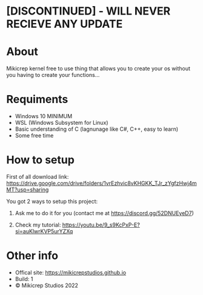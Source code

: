 # [DISCONTINUED] - WILL NEVER RECIEVE ANY UPDATE

# About

Mikicrep kernel free to use thing that allows you to create your os without you having to create your functions...

# Requiments

- Windows 10 MINIMUM
- WSL (Windows Subsystem for Linux)
- Basic understanding of C (lagnunage like C#, C++, easy to learn)
- Some free time

# How to setup

First of all download link: https://drive.google.com/drive/folders/1vrEzhvic8vKHGKK_TJr_zYgfzHwj4mMT?usp=sharing

You got 2 ways to setup this project:

1. Ask me to do it for you (contact me at https://discord.gg/52DNUEyeD7)

2. Check my tutorial: https://youtu.be/9_s9KcPxP-E?si=auKlwrKVP5urYZXq

# Other info

- Offical site: https://mikicrepstudios.github.io
- Build: 1
- © Mikicrep Studios 2022